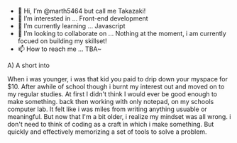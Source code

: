 - 👋 Hi, I’m @marth5464 but call me Takazaki!
- 👀 I’m interested in ... Front-end development
- 🌱 I’m currently learning ... Javascript
- 💞️ I’m looking to collaborate on ... Nothing at the moment, i am currently focued on building my skillset!
- 📫 How to reach me ... TBA~

<!---
marth5464/marth5464 is a ✨ special ✨ repository because its `README.md` (this file) appears on your GitHub profile.
You can click the Preview link to take a look at your changes.
--->

A) A short into

When i was younger, i was that kid you paid to drip down your myspace for $10. After awhile of school though i burnt my interest out and moved on to my regular studies.
At first I didn't think I would ever be good enough to make something. back then working with only notepad, on my schools computer lab. It felt like i was miles from writing anything usuable or meaningful.
But now that I'm a bit older, i realize my mindset was all wrong. i don't need to think of coding as a craft in which i make something.
But quickly and effectively memorizing a set of tools to solve a problem.

